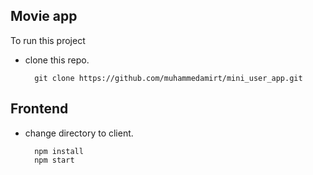 Movie app
------------
To run this project

- clone this repo.

		git clone https://github.com/muhammedamirt/mini_user_app.git
## Frontend

- change directory to client.

        npm install
        npm start